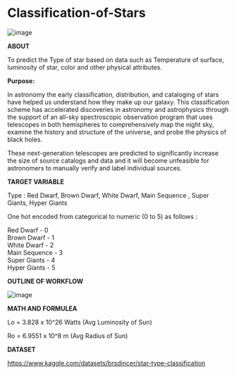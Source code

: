 # Classification-of-Stars
![image](https://github.com/user-attachments/assets/1a57f343-8536-4294-a30f-215e476c4843)

****ABOUT****

To predict the Type of star based on data such as Temperature of surface, luminosity of star, color and other physical attributes.

****Purpose:****


In astronomy the early classification, distribution, and cataloging of stars have helped us understand how they make up our galaxy. This classification scheme has accelerated discoveries in astronomy and astrophysics through the support of an all-sky spectroscopic observation program that uses telescopes in both hemispheres to comprehensively map the night sky, examine the history and structure of the universe, and probe the physics of black holes.

These next-generation telescopes are predicted to significantly increase the size of source catalogs and data and it will become unfeasible for astronomers to manually verify and label individual sources.



****TARGET  VARIABLE****


Type : Red Dwarf, Brown Dwarf, White Dwarf, Main Sequence , Super Giants, Hyper Giants

One hot encoded from categorical to numeric (0 to 5) as follows :

Red Dwarf - 0\
Brown Dwarf - 1\
White Dwarf - 2\
Main Sequence - 3\
Super Giants - 4\
Hyper Giants - 5 




****OUTLINE OF WORKFLOW****


![image](https://github.com/user-attachments/assets/774073bd-cacd-456a-b2aa-666d69710e5b)





****MATH  AND FORMULEA****

Lo = 3.828 x 10^26 Watts (Avg Luminosity of Sun)

Ro = 6.9551 x 10^8 m (Avg Radius of Sun)



****DATASET****

https://www.kaggle.com/datasets/brsdincer/star-type-classification
